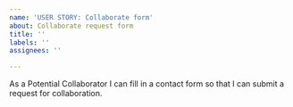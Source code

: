 ```yaml
---
name: 'USER STORY: Collaborate form'
about: Collaborate request form
title: ''
labels: ''
assignees: ''

---
```


As a Potential Collaborator I can fill in a contact form so that I can submit a request for collaboration.
